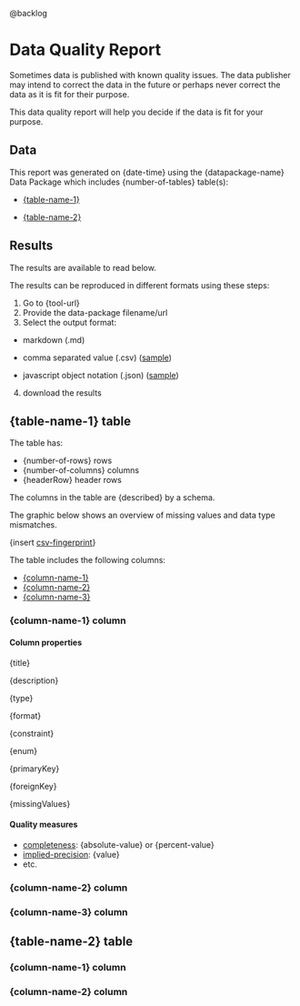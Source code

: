 @backlog

# Data Quality Report

Sometimes data is published with known quality issues. The data publisher may intend to correct the data in the future or perhaps never correct the data as it is fit for their purpose.

This data quality report will help you decide if the data is fit for your purpose.

## Data

This report was generated on {date-time} using the {datapackage-name} Data Package which includes {number-of-tables} table(s):

- [{table-name-1}](#{table-name-1}-table)

- [{table-name-2}](#{table-name-2}-table)

## Results

The results are available to read below.  

The results can be reproduced in different formats using these steps:

1. Go to {tool-url}
2. Provide the data-package filename/url
3. Select the output format:

  - markdown (.md)

  - comma separated value (.csv) ([sample](csv-results-sample-url "view sample csv results"))

  - javascript object notation (.json) ([sample](https://github.com/frictionlessdata/goodtables-py#report "view sample json results"))

4. download the results

## {table-name-1} table

The table has:

- {number-of-rows} rows
- {number-of-columns} columns
- {headerRow} header rows


The columns in the table are {described} by a schema.

The graphic below shows an overview of missing values and data type mismatches.

{insert [csv-fingerprint](http://setosa.io/blog/2014/08/03/csv-fingerprints/)}

The table includes the following columns:

  - [{column-name-1}](#{column-name-1}-column)
  - [{column-name-2}](#{column-name-2}-column)
  - [{column-name-3}](#{column-name-3}-column)

### {column-name-1} column

#### Column properties

{title}

{description}

{type}

{format}

{constraint}

{enum}

{primaryKey}

{foreignKey}

{missingValues}

#### Quality measures

- [completeness](http://dke.uqcloud.net/DataQualityPatterns/?page_id=167&cha_title=Completeness%20of%20optional%20attributes): {absolute-value} or {percent-value}
- [implied-precision](http://dke.uqcloud.net/DataQualityPatterns/?page_id=163&cha_title=Precision): {value}
- etc.


### {column-name-2} column

### {column-name-3} column

## {table-name-2} table

### {column-name-1} column

### {column-name-2} column

